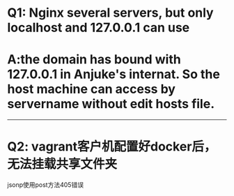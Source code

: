 # Q1: Nginx several servers, but only localhost and 127.0.0.1 can use

# A:the domain has bound with 127.0.0.1 in Anjuke's internat. So the host machine can access by servername without edit hosts file.

--------------------------------------------------------------------------------

# Q2: vagrant客户机配置好docker后，无法挂载共享文件夹

jsonp使用post方法405错误

<script src="http://platform.cdn.xianyugame.com/platform/common/js/jquery-1.11.0.min.js">
</script>



<script>
  $.ajax(
  {
      type:'get',
      url : 'https://actsapi.xianyugame.com/games/preorder?type=1&number=18817263572',
      // data: data,
      dataType : 'jsonp',
      crossDomain: true,
      jsonp:"jsoncallback",
      success  : function(data) {
          console.log(data);
      },
      error : function() {
          console.log(data.msg);
      }
  });
</script>
